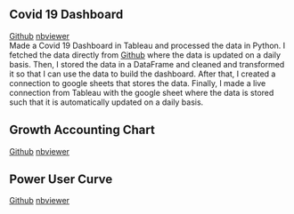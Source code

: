 ## Covid 19 Dashboard
[Github](https://github.com/jaspreet-py/Data-Analysis-and-Mining/blob/master/Notebooks/Covid%2019%20Data.ipynb) [nbviewer](https://nbviewer.jupyter.org/github/jaspreet-py/Data-Analysis-and-Mining/blob/master/Notebooks/Covid%2019%20Data.ipynb)<br>
Made a Covid 19 Dashboard in Tableau and processed the data in Python. I fetched the data directly from [Github](https://github.com/CSSEGISandData/COVID-19) where the data is updated on a daily basis. Then, I stored the data in a DataFrame and cleaned and transformed it so that I can use the data to build the dashboard. After that, I created a connection to google sheets that stores the data. Finally, I made a live connection from Tableau with the google sheet where the data is stored such that it is automatically updated on a daily basis.

## Growth Accounting Chart
[Github](https://github.com/jaspreet-py/Data-Analysis-and-Mining/blob/master/Notebooks/Growth%20Accounting%20Chart.ipynb) [nbviewer](https://nbviewer.jupyter.org/github/jaspreet-py/Data-Analysis-and-Mining/blob/master/Notebooks/Growth%20Accounting%20Chart.ipynb)<br>

## Power User Curve
[Github](https://github.com/jaspreet-py/Data-Analysis-and-Mining/blob/master/Notebooks/Power%20User%20Curve.ipynb) [nbviewer](https://github.com/jaspreet-py/Data-Analysis-and-Mining/blob/master/Notebooks/Power%20User%20Curve.ipynb)<br>
